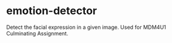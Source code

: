 # emotion-detector
Detect the facial expression in a given image. 
Used for MDM4U1 Culminating Assignment.
